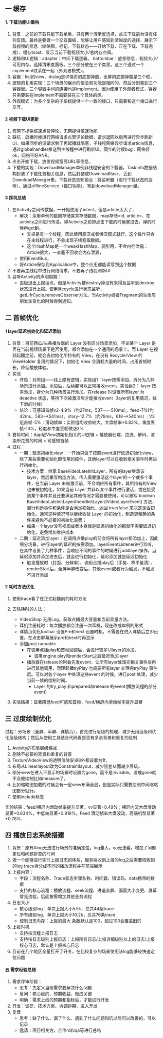 ## 一 缓存
#### 1. 下载功能UI重构
1. 背景：之前的下载只能下载单集，只有两个清晰度选择，点击下载前台没有任何反馈。最终是要做一个交互面板，能够让用户感知到清晰度的选择、展示下载视频的信息（缩略图，标记，下载状态——开始下载、正在下载、下载完成）、缓存toast、显示当前下载视频大小/总内存空间。
2. 逻辑和UI逻辑：adapter：中间下载逻辑。 bottombar：底部信息，视频大小/可用内存。选择清晰度面板。三个部分放在三个类里。这三个通过一个implement联系在一起（外观者模式）。
3. 容器：list的view、dialog是详情页的底部弹窗，全屏的底部弹窗是三个框，
4. 逻辑的复用实现：三个场景的展示的信息和功能是相同的，然后分别塞到三个容器里。三个容器中间的连接也是implement。因为使用了外观者模式，容器只需要装在implement不需要装在三个具体的类。
5. 外观模式：为多个复杂的子系统提供一个一致的接口，只需要和这个接口进行交互。

#### 2 视频下载UI更新
1. 有网下提供倍速点赞评论，无网提供倍速功能  
2. 踩坑：启播时候进行网络请求点赞评论数据，请求返回以后再进行异步刷新UI。如果同步的话请求到了再起播就阻塞，子线程网络异步请求article信息，通过globalhandler推送到主线程中进行刷新UI。同步的时候bug：网络好ok，网络不好ANR。
3. 点击开始下载，放置视频宽高URL等信息，
4. 下载的实现：DownloadManager单例非线程安全的下载器，TaskInfo数据结构封装了下载任务相关信息，然后封装成DownloadRask，丢到DownloadManeger里。下载状态告知前台：将监听器（进行下载状态的监听），通过offlineService（接口功能），塞到downloadManager里。

#### 3 踩坑总结
1. 在Activity之间传数据，一开始使用了intent，但是article太大了，
   * 解决：采用单例的数据存储类来存储数据，map存储<id, article>，在activity之间进行传递。弹Activity之前即点击下载的时候塞进去。弹的时候再get到。
     * 安卓是有一个线程，因此使用恶汉或者懒汉模式就行。这个操作只会在主线程进行，不会出现子线程取数据。
     * 这个HashMap是一个weakHashMap，弱引用，不会内存泄露：Article很大，一直塞不回收会内存泄漏，   
   * 使用EventBus， 
   * 将Article保存到Application中，整个应用都能读写到这个数据
2. 不要再主线程中进行网络请求，不要再子线程刷新UI
3. 监听Activity的声明周期：
   * 面板退出上报埋点，但是Activity被destroy掉没有来得及监听到destroy状态进行上报。使用lifecycle进行状态监听，getLifrCycle.removeObserver方法。当Activity或者Fragment的生命周期发生变化的时候得到通知。

## 二 首帧优化
#### 1 layer延迟初始化和延迟添加
1. 背景：目前西瓜/头条播放器的 Layer 没有区分场景添加，不论某个 Layer 是否在当前视频场景下是否使用，都会添加在一个通用的场景上。而 Layer 在视频起播之前，就会去初始化所持有的 View，在没有 RecyclerView 的 ViewHolder 复用的情况下，初始化 View 会消耗大量的时间，占用首帧时长，降低播放体验。
2. 实验
   * 开启：对照组——线上原有逻辑，实验组1：layer按需添加，拆分为几种场景进行添加。添加后，后续都可以正常接收event。实验组2： layer 按需添加，拆分为几种场景进行添加。在release 时设置所有layer 为deactive 状态，等待下次被激活后才能接收event（layer的复用情况，往下滑的时候）
   * 结论：可感知首帧v2-4.9%（约27ms，537——510ms），feed-7%(约42ms，583-->541ms），story-12.7%（约78ms，618-->540ms）; V3组首帧-5%；滑动帧率：实验组均收益较大，大盘帧率+0.82%，重度丢帧-13%，轻度和中度丢帧微涨2%
3. 首帧时间：App层View初始化相关的UI逻辑 + 播放器创建、拉流、解码、渲染所花费的时间 = 可感知首帧
4. 过程：
   * 一期：延迟初始化view：一开始只做了按照event进行延迟初始化view，除了某些需要初始化即使用的控件，其他layer可以在收到相关事件时再进行初始化。
     * 技术方案：继承 BaseVideoLateInitLayer，所有的layer继承该layer，然后重写构造方法，传入需要激活这个layer的一个或多个事件，在当前 Layer 未被激活前，不会响应所有事件，其所持有的View也未被初始化，如果当前 Layer 并非以某个事件进行激活，或在接受到某个事件并且还要满足其他情况才需要被使用，可以重写 boolean BaseVideoLateInitLayer#needInitLayer(IVideoLayerEvent)  方法，自行判断事件和条件是否满足初始化，返回 true/false 来决定是否初始化。通常这种情况可以继续收敛 Layer 的初始化，制造更精确的条件来避免不必要的初始化浪费；
     * 如果一个layer没有视图或者本身就是延迟初始化的那就不需要延迟初始化，避免增加维护成本
   * 二期：延迟添加layer：在调用点播play的前会将所有layer都添加上，因此细分场景，进行layer的延迟的按需添加。layerEventListener进行监听，在其中设置了几种事件，当响应不同的事件的时候进行addlayer操作。当延迟添加并添加进去后，就会进行初始化，延迟添加就是延迟初始化
     * 触发播放时（封面、分辨率）、调用点播play后（手势、窄平低清），renderStart后，全屏半屏改变后，其他event或者行为触发，不触发不进行添加

#### 2 耗时方法优化
1. 使用trace看了在正式起播前的耗时方法
2. 去除耗时的方法：  
   * VideoShop 无用Log，获取点播最大音量和当前音量方法。
   * 耳机注册耗时：每次播放都会注册一次耳机，现在改成单例的形式
   * 详情页优化toolbar 设置Pre和next 设置时机，不需要在进入详情后立即设置。在点击屏幕展示pre和next时再显示
   * 添加post runnable
     * 在调用点播play和首帧回调后，会进行较多UIlayer的添加。
       * 调用engine play和renderStart之后延迟添加layer
     * 播放器在release的时会先发event，让所有layer处理完相关事件后再进行其他调用，同理起播tryPlay 也需要所有layer 处理完tryPlay 事件后。可以对各个layer 中处理这些event 的时候，进行post 处理，减少当前一帧的绘制时间。
       * Layer 的try_play 和prepared和release 的event(播放流程的部分event)
     
3. 实验结果：显著降低feed可感知首帧，feed/横屏内滑动帧率提升显著

## 三 过度绘制优化
过程：分场景（全屏、半屏、详情页），首先进行层级的梳理，减少无用层级和优化层级结构；然后从使用工具结合代码看是否有多余背景和重复的绘制
1. Avtivity的布局层级缩减
2. 删除不必要的背景和重复的背景
3. TextureVideoView的透明值除安卓8外都设置为1f。
4. 布局从Linearlayout改为Constraintlayout，减少嵌套从而减少层级。
5. 部分view在进入不显示的场景时设置为gone，而不是invisible。设成gone就不会被绘制比如measure了。
6. 比如缩略图加载的时候会有一层view布满全层，但是实际只需要绘制中间缩略图部分就行。
7. 使用include标签

实验结果：feed/横屏内滑动帧率提升显著。vv显著+0.49%；横屏内流大盘滑动显著+0.834%，中低端显著+0.919%。Feed 滑动帧率大盘波动，高端机型显著+0.78%.

## 四 播放日志系统搭建
1. 背景：原有Alog无法进行场景的准确定位，log量大，qa无法看，增加了问题定位和问题排查的时间
2. 做一个能够进行实时上报日志的体系，服务端收到上报的log之后需要把收到的log trace拆分成不同的播放流程并在前端展示
3. 上报内容：
   * 字段：流程名称、Trace状态步骤名称、时间戳、错误码、data携带的数据
   * 支持的核心流程：播放流程、seek流程、进退全屏、画面大小变更、屏幕常亮流程，后面按需增加其他业务流程
4. 日志大小
   * 核心级别log：单次上报大小5.5k，总共44条trace
   * 所有级别log，单词上报大小10.2k，总共76条trace
   * 控制日志内存：上报的最大 条数默认是100，超过100会覆盖旧的
5. 上报时机
   * 支持按流程上报日志
   * 支持按日志级别上报日志：上报所有日志/上报详细级别以上的日志/上报核心日志，默认是上报核心日志
6. 目前在几个地区全量打开了开关，在比较复杂的场景使用该log能够较快速定位问题

#### 五 需求经验总结
1. 需求评审阶段：
   * 思考：先定义当前需求要解决什么问题
   * 反问：核心目的、预期收益、做成关键
   * 明确：需求上线的预期和指标后，才能进行开发
2. 开发：调研、技术方案、协调排期、进入开发
3. 复盘
   * 思考：缺了什么、漏了什么、遇到了什么问题和坑以后可以改善的，可以记录
   * 邀请：项目相关方，合作rd和qa等进行总结